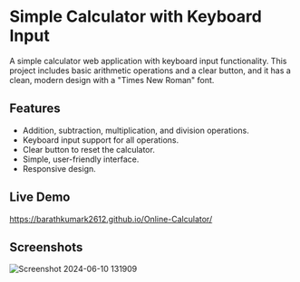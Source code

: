 # Simple Calculator with Keyboard Input

A simple calculator web application with keyboard input functionality. This project includes basic arithmetic operations and a clear button, and it has a clean, modern design with a "Times New Roman" font.

## Features

- Addition, subtraction, multiplication, and division operations.
- Keyboard input support for all operations.
- Clear button to reset the calculator.
- Simple, user-friendly interface.
- Responsive design.
## Live Demo
https://barathkumark2612.github.io/Online-Calculator/

## Screenshots

![Screenshot 2024-06-10 131909](https://github.com/Barathkumark2612/Online-Calculator/assets/129279800/3eefa0e2-7a21-4db4-ab23-5f6ff8826afa)
